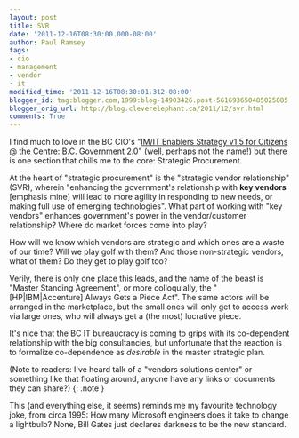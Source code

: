 ```yaml
---
layout: post
title: SVR
date: '2011-12-16T08:30:00.000-08:00'
author: Paul Ramsey
tags:
- cio
- management
- vendor
- it
modified_time: '2011-12-16T08:30:01.312-08:00'
blogger_id: tag:blogger.com,1999:blog-14903426.post-561693650485025085
blogger_orig_url: http://blog.cleverelephant.ca/2011/12/svr.html
comments: True
---
```


I find much to love in the BC CIO's "[IM/IT Enablers Strategy v1.5 for Citizens @ the Centre: B.C. Government 2.0](http://www.cio.gov.bc.ca/local/cio/about/documents/it_strategy.pdf)" (well, perhaps not the name!) but there is one section that chills me to the core: Strategic Procurement.

At the heart of "strategic procurement" is the "strategic vendor relationship" (SVR), wherein "enhancing the government's relationship with **key vendors** [emphasis mine] will lead to more agility in responding to new needs, or making full use of emerging technologies". What part of working with "key vendors" enhances government's power in the vendor/customer relationship? Where do market forces come into play? 

How will we know which vendors are strategic and which ones are a waste of our time? Will we play golf with them? And those non-strategic vendors, what of them? Do they get to play golf too?

Verily, there is only one place this leads, and the name of the beast is "Master Standing Agreement", or more colloquially, the "[HP|IBM|Accenture] Always Gets a Piece Act". The same actors will be arranged in the marketplace, but the small ones will only get to access work via large ones, who will always get a (the most) lucrative piece.

It's nice that the BC IT bureaucracy is coming to grips with its co-dependent relationship with the big consultancies, but unfortunate that the reaction is to formalize co-dependence as *desirable* in the master strategic plan.

(Note to readers: I've heard talk of a "vendors solutions center" or something like that floating around, anyone have any links or documents they can share?)
{: .note }

This (and everything else, it seems) reminds me my favourite technology joke, from circa 1995: How many Microsoft engineers does it take to change a lightbulb? None, Bill Gates just declares darkness to be the new standard.

